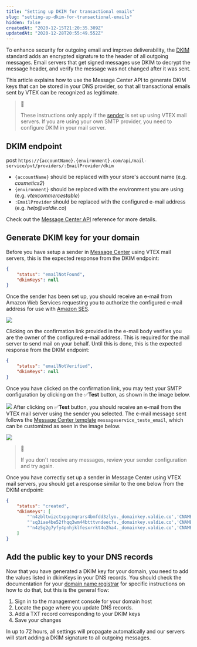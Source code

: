 ```yaml
---
title: "Setting up DKIM for transactional emails"
slug: "setting-up-dkim-for-transactional-emails"
hidden: false
createdAt: "2020-12-15T21:20:35.309Z"
updatedAt: "2020-12-28T20:55:49.552Z"
---
```

To enhance security for outgoing email and improve deliverability, the [DKIM](http://www.dkim.org/) standard adds an encrypted signature to the header of all outgoing messages. Email servers that get signed messages use DKIM to decrypt the message header, and verify the message was not changed after it was sent.

This article explains how to use the Message Center API to generate DKIM keys that can be stored in your DNS provider, so that all transactional emails sent by VTEX can be recognized as legitimate.

> 📘
>
> These instructions only apply if the [sender](https://help.vtex.com/en/tracks/transactional-emails--6IkJwttMw5T84mlY9RifRP/42LVaxtFb2VHX9xTZU58qC) is set up using VTEX mail servers. If you are using your own SMTP provider, you need to configure DKIM in your mail server.

## DKIM endpoint

<span class="pg-type type-post">post</span> `https://{accountName}.{environment}.com/api/mail-service/pvt/providers/:EmailProvider/dkim`

- `{accountName}` should be replaced with your store's account name (e.g. _cosmetics2_)
- `{environment}` should be replaced with the environment you are using (e.g. _vtexcommercestable_)
- `:EmailProvider` should be replaced with the configured e-mail address (e.g. _help@valdie.co_)

Check out the [Message Center API](https://developers.vtex.com/vtex-developer-docs/reference/dkim-configuration#createdkim) reference for more details.

## Generate DKIM key for your domain

Before you have setup a sender in [Message Center](https://help.vtex.com/en/tracks/transactional-emails--6IkJwttMw5T84mlY9RifRP) using VTEX mail servers, this is the expected response from the DKIM endpoint:

```json
{
    "status": "emailNotFound",
    "dkimKeys": null
}
```

Once the sender has been set up, you should receive an e-mail from Amazon Web Services requesting you to authorize the configured e-mail address for use with [Amazon SES](https://aws.amazon.com/ses/).

![](https://files.readme.io/9070bed-image1.png)

Clicking on the confirmation link provided in the e-mail body verifies you are the owner of the configured e-mail address. This is required for the mail server to send mail on your behalf. Until this is done, this is the expected response from the DKIM endpoint:

```json
{
    "status": "emailNotVerified",
    "dkimKeys": null
}
```

Once you have clicked on the confirmation link, you may test your SMTP configuration by clicking on the ✅**Test** button, as shown in the image below.

![](https://files.readme.io/33c85ef-image3.png)
After clicking on ✅**Test** button, you should receive an e-mail from the VTEX mail server using the sender you selected. The e-mail message sent follows the [Message Center template](https://help.vtex.com/en/tracks/transactional-emails--6IkJwttMw5T84mlY9RifRP/335JZKUYgvYlGOJgvJYxRO) `messageservice_teste_email`, which can be customized as seen in the image below.

![](https://files.readme.io/705e4dc-image2.png)

> 🚧
>
> If you don't receive any messages, review your sender configuration and try again.

Once you have correctly set up a sender in Message Center using VTEX mail servers, you should get a response similar to the one below from the DKIM endpoint:

```json
{
    "status": "created",
    "dkimKeys": [
        "'n4zbltwizctxpgcmqrars4bmfdd3zlyo._domainkey.valdie.co','CNAME','n4zbltwizctxpgcmqrars4bmfdd3zlyo.dkim.amazonses.com'",
        "'sq3iae4be52fhqq3wm44btttvndeecfv._domainkey.valdie.co','CNAME','sq3iae4be52fhqq3wm44btttvndeecfv.dkim.amazonses.com'",
        "'n4z5g2g7yfy4pnhjklfesxrrkt4o2ha4._domainkey.valdie.co','CNAME','n4z5g2g7yfy4pnhjklfesxrrkt4o2ha4.dkim.amazonses.com'"
    ]
}
```

## Add the public key to your DNS records

Now that you have generated a DKIM key for your domain, you need to add the values listed in dkimKeys in your DNS records. You should check the documentation for your [domain name registrar](https://support.google.com/a/answer/48323) for specific instructions on how to do that, but this is the general flow:

1. Sign in to the management console for your domain host
2. Locate the page where you update DNS records.
3. Add a TXT record corresponding to your DKIM keys
4. Save your changes

In up to 72 hours, all settings will propagate automatically and our servers will start adding a DKIM signature to all outgoing messages.

